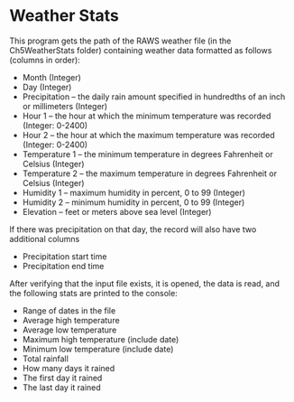 # Weather Stats
This program gets the path of the RAWS weather file (in the Ch5WeatherStats folder) containing weather data formatted
as follows (columns in order):
- Month (Integer)
- Day (Integer) 
- Precipitation – the daily rain amount specified in hundredths of an inch or millimeters (Integer)
- Hour 1 – the hour at which the minimum temperature was recorded (Integer: 0-2400) 
- Hour 2 – the hour at which the maximum temperature was recorded (Integer: 0-2400) 
- Temperature 1 – the minimum temperature in degrees Fahrenheit or Celsius (Integer) 
- Temperature 2 – the maximum temperature in degrees Fahrenheit or Celsius (Integer) 
- Humidity 1 – maximum humidity in percent, 0 to 99 (Integer) 
- Humidity 2 – minimum humidity in percent, 0 to 99 (Integer) 
- Elevation – feet or meters above sea level (Integer)

If there was precipitation on that day, the record will also have two additional columns

- Precipitation start time
- Precipitation end time

After verifying that the input file exists, it is opened, the data is read, and the following stats are printed to the console:
- Range of dates in the file
- Average high temperature
- Average low temperature
- Maximum high temperature (include date)
- Minimum low temperature (include date)
- Total rainfall
- How many days it rained
- The first day it rained
- The last day it rained
